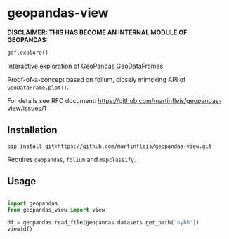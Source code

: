 # geopandas-view

**DISCLAIMER: THIS HAS BECOME AN INTERNAL MODULE OF GEOPANDAS:**

```py
gdf.explore()
```

Interactive exploration of GeoPandas GeoDataFrames

Proof-of-a-concept based on folium, closely mimcking API of `GeoDataFrame.plot()`.

For details see RFC document: https://github.com/martinfleis/geopandas-view/issues/1

## Installation

```
pip install git+https://github.com/martinfleis/geopandas-view.git
```

Requires `geopandas`, `folium` and `mapclassify`.


## Usage

```python

import geopandas
from geopandas_view import view

df = geopandas.read_file(geopandas.datasets.get_path('nybb'))
view(df)
```
